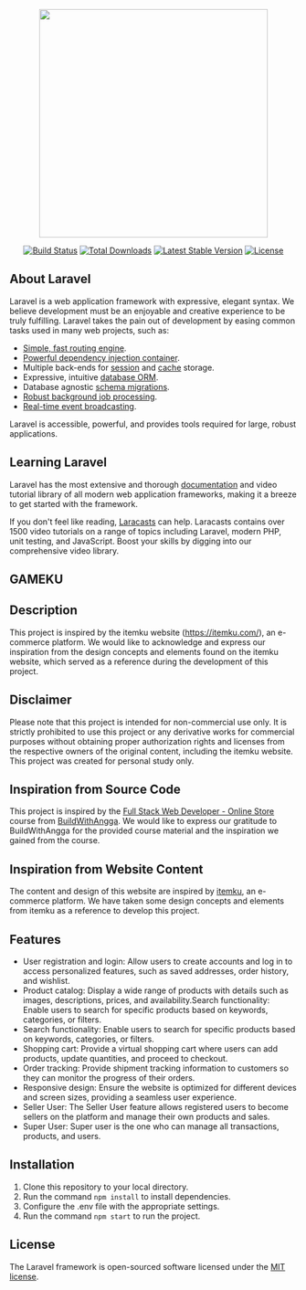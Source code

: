 <p align="center"><a href="https://laravel.com" target="_blank"><img src="https://raw.githubusercontent.com/laravel/art/master/logo-lockup/5%20SVG/2%20CMYK/1%20Full%20Color/laravel-logolockup-cmyk-red.svg" width="400"></a></p>

<p align="center">
<a href="https://travis-ci.org/laravel/framework"><img src="https://travis-ci.org/laravel/framework.svg" alt="Build Status"></a>
<a href="https://packagist.org/packages/laravel/framework"><img src="https://img.shields.io/packagist/dt/laravel/framework" alt="Total Downloads"></a>
<a href="https://packagist.org/packages/laravel/framework"><img src="https://img.shields.io/packagist/v/laravel/framework" alt="Latest Stable Version"></a>
<a href="https://packagist.org/packages/laravel/framework"><img src="https://img.shields.io/packagist/l/laravel/framework" alt="License"></a>
</p>

## About Laravel

Laravel is a web application framework with expressive, elegant syntax. We believe development must be an enjoyable and creative experience to be truly fulfilling. Laravel takes the pain out of development by easing common tasks used in many web projects, such as:

- [Simple, fast routing engine](https://laravel.com/docs/routing).
- [Powerful dependency injection container](https://laravel.com/docs/container).
- Multiple back-ends for [session](https://laravel.com/docs/session) and [cache](https://laravel.com/docs/cache) storage.
- Expressive, intuitive [database ORM](https://laravel.com/docs/eloquent).
- Database agnostic [schema migrations](https://laravel.com/docs/migrations).
- [Robust background job processing](https://laravel.com/docs/queues).
- [Real-time event broadcasting](https://laravel.com/docs/broadcasting).

Laravel is accessible, powerful, and provides tools required for large, robust applications.

## Learning Laravel

Laravel has the most extensive and thorough [documentation](https://laravel.com/docs) and video tutorial library of all modern web application frameworks, making it a breeze to get started with the framework.

If you don't feel like reading, [Laracasts](https://laracasts.com) can help. Laracasts contains over 1500 video tutorials on a range of topics including Laravel, modern PHP, unit testing, and JavaScript. Boost your skills by digging into our comprehensive video library.

## GAMEKU

## Description

This project is inspired by the itemku website (https://itemku.com/), an e-commerce platform. We would like to acknowledge and express our inspiration from the design concepts and elements found on the itemku website, which served as a reference during the development of this project.

## Disclaimer
Please note that this project is intended for non-commercial use only. It is strictly prohibited to use this project or any derivative works for commercial purposes without obtaining proper authorization rights and licenses from the respective owners of the original content, including the itemku website. This project was created for personal study only.

## Inspiration from Source Code

This project is inspired by the [Full Stack Web Developer - Online Store](https://class.buildwithangga.com/kelas/full-stack-web-developer-toko-online) course from [BuildWithAngga](https://class.buildwithangga.com/). We would like to express our gratitude to BuildWithAngga for the provided course material and the inspiration we gained from the course.

## Inspiration from Website Content

The content and design of this website are inspired by [itemku](https://itemku.com/), an e-commerce platform. We have taken some design concepts and elements from itemku as a reference to develop this project.

## Features

- User registration and login: Allow users to create accounts and log in to access personalized features, such as saved addresses, order history, and wishlist.
- Product catalog: Display a wide range of products with details such as images, descriptions, prices, and availability.Search functionality: Enable users to search for specific products based on keywords, categories, or filters.
- Search functionality: Enable users to search for specific products based on keywords, categories, or filters.
- Shopping cart: Provide a virtual shopping cart where users can add products, update quantities, and proceed to checkout.
- Order tracking: Provide shipment tracking information to customers so they can monitor the progress of their orders.
- Responsive design: Ensure the website is optimized for different devices and screen sizes, providing a seamless user experience.
- Seller User: The Seller User feature allows registered users to become sellers on the platform and manage their own products and sales.
- Super User: Super user is the one who can manage all transactions, products, and users.

## Installation

1. Clone this repository to your local directory.
2. Run the command `npm install` to install dependencies.
3. Configure the .env file with the appropriate settings.
4. Run the command `npm start` to run the project.

## License

The Laravel framework is open-sourced software licensed under the [MIT license](https://opensource.org/licenses/MIT).
